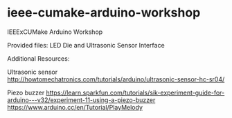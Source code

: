 # ieee-cumake-arduino-workshop
IEEExCUMake Arduino Workshop

Provided files:
LED Die and Ultrasonic Sensor Interface


Additional Resources:

Ultrasonic sensor
http://howtomechatronics.com/tutorials/arduino/ultrasonic-sensor-hc-sr04/

Piezo buzzer
https://learn.sparkfun.com/tutorials/sik-experiment-guide-for-arduino---v32/experiment-11-using-a-piezo-buzzer
https://www.arduino.cc/en/Tutorial/PlayMelody

